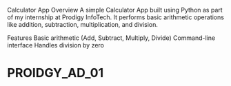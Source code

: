 

Calculator App
Overview
A simple Calculator App built using Python as part of my internship at Prodigy InfoTech. It performs basic arithmetic operations like addition, subtraction, multiplication, and division.

Features
Basic arithmetic (Add, Subtract, Multiply, Divide)
Command-line interface
Handles division by zero
# PROIDGY_AD_01
